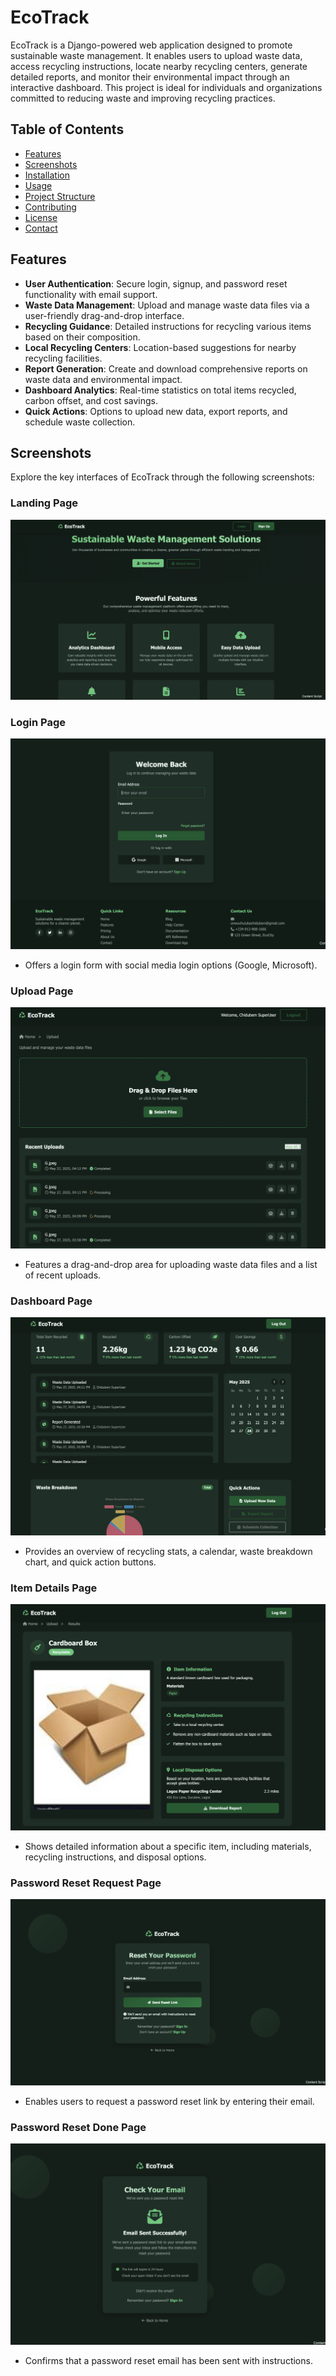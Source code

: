 # EcoTrack

EcoTrack is a Django-powered web application designed to promote sustainable waste management. It enables users to upload waste data, access recycling instructions, locate nearby recycling centers, generate detailed reports, and monitor their environmental impact through an interactive dashboard. This project is ideal for individuals and organizations committed to reducing waste and improving recycling practices.

## Table of Contents
- [Features](#features)
- [Screenshots](#screenshots)
- [Installation](#installation)
- [Usage](#usage)
- [Project Structure](#project-structure)
- [Contributing](#contributing)
- [License](#license)
- [Contact](#contact)

## Features
- **User Authentication**: Secure login, signup, and password reset functionality with email support.
- **Waste Data Management**: Upload and manage waste data files via a user-friendly drag-and-drop interface.
- **Recycling Guidance**: Detailed instructions for recycling various items based on their composition.
- **Local Recycling Centers**: Location-based suggestions for nearby recycling facilities.
- **Report Generation**: Create and download comprehensive reports on waste data and environmental impact.
- **Dashboard Analytics**: Real-time statistics on total items recycled, carbon offset, and cost savings.
- **Quick Actions**: Options to upload new data, export reports, and schedule waste collection.

## Screenshots
Explore the key interfaces of EcoTrack through the following screenshots:

### Landing Page
![Upload Page](recycle-apps-pics/landing.png)

### Login Page
![Login Page](recycle-apps-pics/login.png)
- Offers a login form with social media login options (Google, Microsoft).

### Upload Page
![Upload Page](recycle-apps-pics/upload.png)
- Features a drag-and-drop area for uploading waste data files and a list of recent uploads.

### Dashboard Page
![Dashboard Page](recycle-apps-pics/home.png)
- Provides an overview of recycling stats, a calendar, waste breakdown chart, and quick action buttons.

### Item Details Page
![Item Details Page](recycle-apps-pics/report.png)
- Shows detailed information about a specific item, including materials, recycling instructions, and disposal options.

### Password Reset Request Page
![Password Reset Request Page](recycle-apps-pics/forgot_password.png)
- Enables users to request a password reset link by entering their email.

### Password Reset Done Page
![Password Reset Done Page](recycle-apps-pics/forgot_password_email_sent.png)
- Confirms that a password reset email has been sent with instructions.
